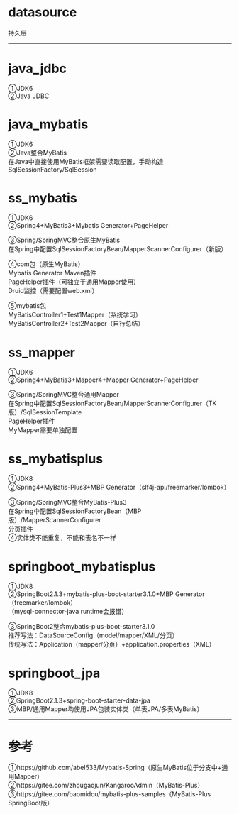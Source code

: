 # datasource
持久层<br>

************************************************************************************************************************

# java_jdbc
①JDK6<br>
②Java JDBC<br>

# java_mybatis
①JDK6<br>
②Java整合MyBatis<br>
在Java中直接使用MyBatis框架需要读取配置，手动构造SqlSessionFactory/SqlSession<br>

# ss_mybatis
①JDK6<br>
②Spring4+MyBatis3+Mybatis Generator+PageHelper<br>

③Spring/SpringMVC整合原生MyBatis<br>
在Spring中配置SqlSessionFactoryBean/MapperScannerConfigurer（新版）<br>

④com包（原生MyBatis）<br>
Mybatis Generator Maven插件<br>
PageHelper插件（可独立于通用Mapper使用）<br>
Druid监控（需要配置web.xml）<br>

⑤mybatis包<br>
MyBatisController1+Test1Mapper（系统学习）<br>
MyBatisController2+Test2Mapper（自行总结）<br>

# ss_mapper
①JDK6<br>
②Spring4+MyBatis3+Mapper4+Mapper Generator+PageHelper<br>

③Spring/SpringMVC整合通用Mapper<br>
在Spring中配置SqlSessionFactoryBean/MapperScannerConfigurer（TK版）/SqlSessionTemplate<br>
PageHelper插件<br>
MyMapper需要单独配置<br>

# ss_mybatisplus
①JDK8<br>
②Spring4+MyBatis-Plus3+MBP Generator（slf4j-api/freemarker/lombok）<br>

③Spring/SpringMVC整合MyBatis-Plus3<br>
在Spring中配置SqlSessionFactoryBean（MBP版）/MapperScannerConfigurer<br>
分页插件<br>
④实体类不能重复，不能和表名不一样<br>

# springboot_mybatisplus
①JDK8<br>
②SpringBoot2.1.3+mybatis-plus-boot-starter3.1.0+MBP Generator（freemarker/lombok）<br>
（mysql-connector-java runtime会报错）<br>

③SpringBoot2整合mybatis-plus-boot-starter3.1.0<br>
推荐写法：DataSourceConfig（model/mapper/XML/分页）<br>
传统写法：Application（mapper/分页）+application.properties（XML）<br>

# springboot_jpa
①JDK8<br>
②SpringBoot2.1.3+spring-boot-starter-data-jpa<br>
③MBP/通用Mapper均使用JPA包装实体类（单表JPA/多表MyBatis）<br>

************************************************************************************************************************

# 参考
①https://github.com/abel533/Mybatis-Spring（原生MyBatis位于分支中+通用Mapper）<br>
②https://gitee.com/zhougaojun/KangarooAdmin（MyBatis-Plus）<br>
③https://gitee.com/baomidou/mybatis-plus-samples（MyBatis-Plus SpringBoot版）<br>